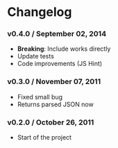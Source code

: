 # Changelog

### v0.4.0 / September 02, 2014

  * **Breaking**: Include works directly
  * Update tests
  * Code improvements (JS Hint)

### v0.3.0 / November 07, 2011

  * Fixed small bug
  * Returns parsed JSON now

### v0.2.0 / October 26, 2011

  * Start of the project
